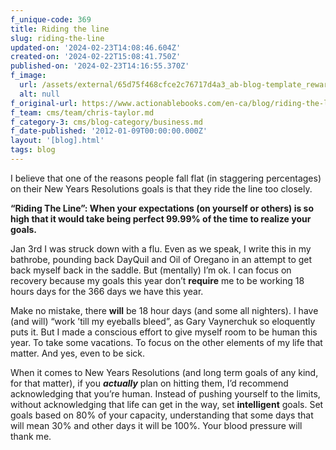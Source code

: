 ```yaml
---
f_unique-code: 369
title: Riding the line
slug: riding-the-line
updated-on: '2024-02-23T14:08:46.604Z'
created-on: '2024-02-22T15:08:41.750Z'
published-on: '2024-02-23T14:16:55.370Z'
f_image:
  url: /assets/external/65d75f468cfce2c76717d4a3_ab-blog-template_reward.jpeg
  alt: null
f_original-url: https://www.actionablebooks.com/en-ca/blog/riding-the-line/
f_team: cms/team/chris-taylor.md
f_category-3: cms/blog-category/business.md
f_date-published: '2012-01-09T00:00:00.000Z'
layout: '[blog].html'
tags: blog
---
```


I believe that one of the reasons people fall flat (in staggering percentages) on their New Years Resolutions goals is that they ride the line too closely.

**“Riding The Line”: When your expectations (on yourself or others) is so high that it would take being perfect 99.99% of the time to realize your goals.**

Jan 3rd I was struck down with a flu. Even as we speak, I write this in my bathrobe, pounding back DayQuil and Oil of Oregano in an attempt to get back myself back in the saddle. But (mentally) I’m ok. I can focus on recovery because my goals this year don’t **require** me to be working 18 hours days for the 366 days we have this year.

Make no mistake, there **will** be 18 hour days (and some all nighters). I have (and will) “work ’till my eyeballs bleed”, as Gary Vaynerchuk so eloquently puts it. But I made a conscious effort to give myself room to be human this year. To take some vacations. To focus on the other elements of my life that matter. And yes, even to be sick.

When it comes to New Years Resolutions (and long term goals of any kind, for that matter), if you **_actually_** plan on hitting them, I’d recommend acknowledging that you’re human. Instead of pushing yourself to the limits, without acknowledging that life can get in the way, set **intelligent** goals. Set goals based on 80% of your capacity, understanding that some days that will mean 30% and other days it will be 100%. Your blood pressure will thank me.
